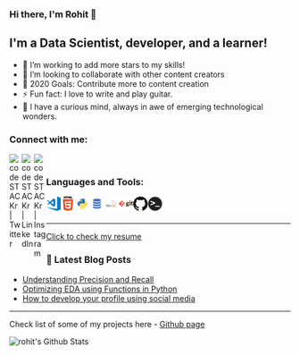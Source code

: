 ### Hi there, I'm Rohit  👋

## I'm a Data Scientist, developer, and a learner!
- 🔭 I’m working to add more stars to my skills!
- 👯 I’m looking to collaborate with other content creators
- 🥅 2020 Goals: Contribute more to content creation
- ⚡ Fun fact: I love to write and play guitar.
- 🌱 I have a curious mind, always in awe of emerging technological wonders. 

### Connect with me:

[<img align="left" alt="codeSTACKr | Twitter" width="22px" src="https://cdn.jsdelivr.net/npm/simple-icons@v3/icons/twitter.svg" />][twitter]
[<img align="left" alt="codeSTACKr | LinkedIn" width="22px" src="https://cdn.jsdelivr.net/npm/simple-icons@v3/icons/linkedin.svg" />][linkedin]
[<img align="left" alt="codeSTACKr | Instagram" width="22px" src="https://cdn.jsdelivr.net/npm/simple-icons@v3/icons/instagram.svg" />][instagram]

<br />

### Languages and Tools:

<img align="left" alt="Visual Studio Code" width="26px" src="https://raw.githubusercontent.com/github/explore/80688e429a7d4ef2fca1e82350fe8e3517d3494d/topics/visual-studio-code/visual-studio-code.png" /><img align="left" alt="HTML5" width="26px" src="https://raw.githubusercontent.com/github/explore/80688e429a7d4ef2fca1e82350fe8e3517d3494d/topics/html/html.png" />
<img align="left" alt="python" width="26px" src="https://raw.githubusercontent.com/github/explore/80688e429a7d4ef2fca1e82350fe8e3517d3494d/topics/python/python.png" />
<img align="left" alt="SQL" width="26px" src="https://raw.githubusercontent.com/github/explore/80688e429a7d4ef2fca1e82350fe8e3517d3494d/topics/sql/sql.png" />
<img align="left" alt="MySQL" width="26px" src="https://raw.githubusercontent.com/github/explore/80688e429a7d4ef2fca1e82350fe8e3517d3494d/topics/mysql/mysql.png" />
<img align="left" alt="Git" width="26px" src="https://raw.githubusercontent.com/github/explore/80688e429a7d4ef2fca1e82350fe8e3517d3494d/topics/git/git.png" />
<img align="left" alt="GitHub" width="26px" src="https://raw.githubusercontent.com/github/explore/78df643247d429f6cc873026c0622819ad797942/topics/github/github.png" />
<img align="left" alt="HTML5" width="26px" src="https://raw.githubusercontent.com/github/explore/80688e429a7d4ef2fca1e82350fe8e3517d3494d/topics/terminal/terminal.png" />


<br />
<br />

---
[Click to check my resume](https://github.com/r-pant/r-pant/blob/main/rp_cv.pdf)


### 📕 Latest Blog Posts
<!-- BLOG-POST-LIST:START -->
- [Understanding Precision and Recall](https://www.analyticsvidhya.com/blog/2020/12/accuracy-and-its-shortcomings-precision-recall-to-the-rescue/)
- [Optimizing EDA using Functions in Python](https://www.analyticsvidhya.com/blog/2020/10/optimizing-exploratory-data-analysis-using-functions-in-python/)
- [How to develop your profile using social media](https://www.analyticsvidhya.com/blog/2021/01/using-social-media-platforms-for-building-data-science-profile/)

<!-- BLOG-POST-LIST:END -->

---

Check list of some of my projects here - [Github page](https://r-pant.github.io/) 


<img align="left" alt="rohit's Github Stats" src="https://github-readme-stats.vercel.app/api?username=r-pant&show_icons=true&hide_border=true" />


[twitter]: https://twitter.com/r_pant
[instagram]: https://instagram.com/ro_pant
[linkedin]: https://linkedin.com/in/rpant
